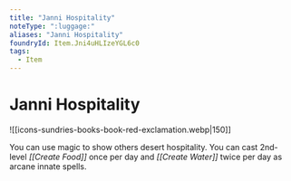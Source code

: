 ```yaml
---
title: "Janni Hospitality"
noteType: ":luggage:"
aliases: "Janni Hospitality"
foundryId: Item.Jni4uHLIzeYGL6c0
tags:
  - Item
---
```


# Janni Hospitality
![[icons-sundries-books-book-red-exclamation.webp|150]]

You can use magic to show others desert hospitality. You can cast 2nd-level _[[Create Food]]_ once per day and _[[Create Water]]_ twice per day as arcane innate spells.
